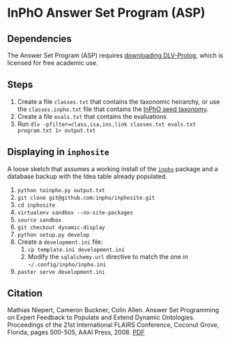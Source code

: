 # InPhO Answer Set Program (ASP)

## Dependencies
The Answer Set Program (ASP) requires [downloading DLV-Prolog](http://www.dlvsystem.com/dlv/), which is licensed for free academic use.

## Steps
1.  Create a file `classes.txt` that contains the taxonomic heirarchy, or use the `classes.inpho.txt` file that contains the [InPhO seed taxonomy](http://inpho.cogs.indiana.edu/taxonomy).
2.  Create a file `evals.txt` that contains the evaluations
3.  Run `dlv -pfilter=class,isa,ins,link classes.txt evals.txt program.txt 1> output.txt`

## Displaying in `inphosite`
A loose sketch that assumes a working install of the [`inpho`](http://github.com/inpho/inpho) package and a database backup with the Idea table already populated.

1.  `python toinpho.py output.txt`
2.  `git clone git@github.com:inpho/inphosite.git`
3.  `cd inphosite`
4.  `virtualenv sandbox --no-site-packages`
5.  `source sandbox`
6.  `git checkout dynamic-display`
7.  `python setup.py develop`
8.  Create a `development.ini` file:
    1.  `cp template.ini development.ini`
    2.  Modify the `sqlalchemy.url` directive to match the one in `~/.config/inpho/inpho.ini`
9.  `paster serve development.ini`

## Citation

Mathias Niepert, Cameron Buckner, Colin Allen. Answer Set Programming on Expert Feedback to Populate and Extend Dynamic Ontologies. Proceedings of the 21st International FLAIRS Conference, Coconut Grove, Florida, pages 500-505, AAAI Press, 2008. [PDF](https://inpho.cogs.indiana.edu/papers/2008-InPhO-flairs.pdf)
